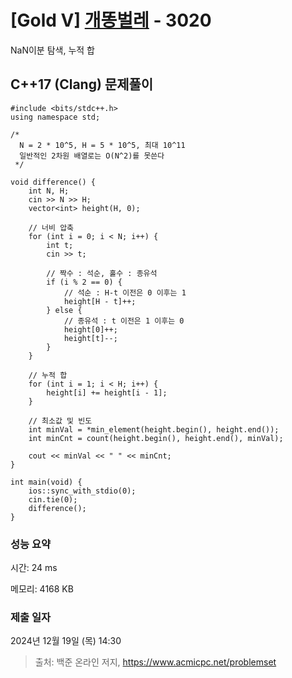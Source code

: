 # [Gold V] [개똥벌레](https://www.acmicpc.net/problem/3020) - 3020 

NaN이분 탐색, 누적 합

## C++17 (Clang) 문제풀이

```C++17 (Clang)
#include <bits/stdc++.h>
using namespace std;

/*
  N = 2 * 10^5, H = 5 * 10^5, 최대 10^11
  일반적인 2차원 배열로는 O(N^2)를 못쓴다
 */

void difference() {
    int N, H;
    cin >> N >> H;
    vector<int> height(H, 0);

    // 너비 압축
    for (int i = 0; i < N; i++) {
        int t;
        cin >> t;

        // 짝수 : 석순, 홀수 : 종유석
        if (i % 2 == 0) {
            // 석순 : H-t 이전은 0 이후는 1
            height[H - t]++;
        } else {
            // 종유석 : t 이전은 1 이후는 0
            height[0]++;
            height[t]--;
        }
    }

    // 누적 합
    for (int i = 1; i < H; i++) {
        height[i] += height[i - 1];
    }

    // 최소값 및 빈도
    int minVal = *min_element(height.begin(), height.end());
    int minCnt = count(height.begin(), height.end(), minVal);

    cout << minVal << " " << minCnt;
}

int main(void) {
    ios::sync_with_stdio(0);
    cin.tie(0);
    difference();
}
```

### 성능 요약

시간: 24 ms

메모리: 4168 KB

### 제출 일자

2024년 12월 19일 (목) 14:30

> 출처: 백준 온라인 저지, https://www.acmicpc.net/problemset 

